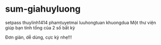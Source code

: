 # sum-giahuyluong
setpass
thuylinh1414
phamtuyetmai
luuhongtuan
khuongdua
Một thư viện giúp bạn tính tổng của 2 số bất kỳ

Đơn giản, dễ dùng, cực kỳ nhẹ!!!
